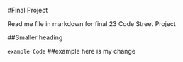 #Final Project

Read me file in markdown for final 23 Code Street Project

##Smaller heading

`example Code`
##example
here is my change

